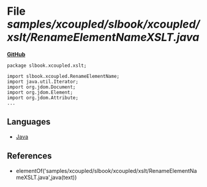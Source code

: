 # File _samples/xcoupled/slbook/xcoupled/xslt/RenameElementNameXSLT.java_
**[GitHub](https://github.com/softlang/yas/blob/master/samples/xcoupled/slbook/xcoupled/xslt/RenameElementNameXSLT.java)**
```
package slbook.xcoupled.xslt;

import slbook.xcoupled.RenameElementName;
import java.util.Iterator;
import org.jdom.Document;
import org.jdom.Element;
import org.jdom.Attribute;
...
```

## Languages
* [Java](../languages/Java.md)

## References
* elementOf('samples/xcoupled/slbook/xcoupled/xslt/RenameElementNameXSLT.java',java(text))
